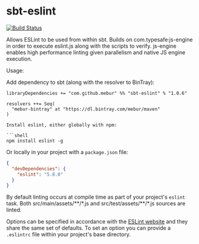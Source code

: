 sbt-eslint
==========

[![Build Status](https://api.travis-ci.org/mebur/sbt-eslint.png?branch=master)](https://travis-ci.org/mebur/sbt-eslint)

Allows ESLint to be used from within sbt. Builds on com.typesafe:js-engine in order to execute eslint.js
along with the scripts to verify. js-engine enables high performance linting given parallelism and native
JS engine execution.

Usage:

Add dependency to sbt (along with the resolver to BinTray):

```sbtshell
libraryDependencies += "com.github.mebur" %% "sbt-eslint" % "1.0.6"

resolvers ++= Seq(
  "mebur-bintray" at "https://dl.bintray.com/mebur/maven"
)
    
Install eslint, either globally with npm:

```shell
npm install eslint -g
```

Or locally in your project with a `package.json` file:

```json
{
  "devDependencies": {
    "eslint": "5.8.0"
  }
}
```

By default linting occurs at compile time as part of your project's `eslint` task. Both src/main/assets/\*\*/\*.js and
src/test/assets/\*\*/\*.js sources are linted.

Options can be specified in accordance with the
[ESLint website](http://eslint.org/) and they share the same set of defaults. To set an option you can
provide a `.eslintrc` file within your project's base directory.
